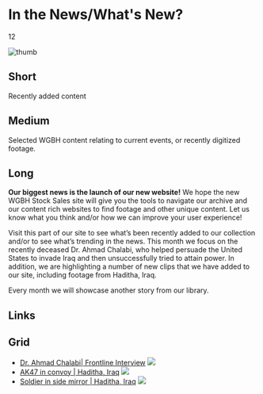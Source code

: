 # In the News/What's New?

12

![thumb](https://s3.amazonaws.com/wgbhstocksales.org/content/collections/in_the_news/News+of+the+World_348x196.png)


## Short

Recently added content

## Medium

Selected WGBH content relating to current events, or recently digitized footage.  

## Long

**Our biggest news is the launch of our new website!**
We hope the new WGBH Stock Sales site will give you the tools to navigate our archive and our 
content rich websites to find footage and other unique content.  Let us know what you think
and/or how we can improve your user experience!

Visit this part of our site to see what’s been recently added to our collection
and/or to see what’s trending in the news.  This month we focus on the 
recently deceased Dr. Ahmad Chalabi, who helped persuade the United States to invade Iraq and then 
unsuccessfully tried to attain power.  In addition, we are highlighting a number of new clips that we
have added to our site, including footage from Haditha, Iraq.




Every month we will showcase another story from our library.  

## Links

## Grid

- [Dr. Ahmad Chalabi| Frontline Interview](/TODO) ![](https://s3.amazonaws.com/wgbhstocksales.org/content/collections/in_the_news/Chalabi_348x196.png)
- [AK47 in convoy | Haditha, Iraq](http://demo.wgbhstocksales.org/catalog/GET89760292) ![](https://s3.amazonaws.com/wgbhstocksales.org/content/collections/in_the_news/Iraq+gun_348x196.png)
- [Soldier in side mirror | Haditha, Iraq](http://demo.wgbhstocksales.org/catalog/GET89760287) ![](https://s3.amazonaws.com/wgbhstocksales.org/content/collections/in_the_news/Soldier+in+side+mirror+2_348x196.png)
